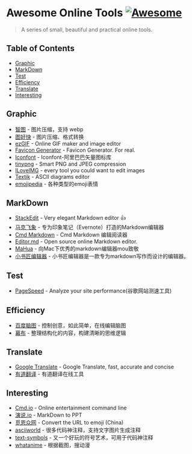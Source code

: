 # Awesome Online Tools [![Awesome](https://cdn.rawgit.com/Bakumon/awesome-online-tools/master/media/bage.svg)](https://github.com/Bakumon/awesome-online-tools)

>A series of small, beautiful and practical online tools.

## Table of Contents

- [Graphic](#graphic)
- [MarkDown](#markdown)
- [Test](#test)
- [Efficiency](#efficiency)
- [Translate](#translate)
- [Interesting](#interesting)


## Graphic

- [智图](https://zhitu.isux.us/) - 图片压缩，支持 webp
- [图好快](http://www.tuhaokuai.com/) - 图片压缩、格式转换
- [ezGIF](http://ezgif.com/) - Online GIF maker and image editor
- [Favicon Generator](http://realfavicongenerator.net/) - Favicon Generator. For real.
- [Iconfont](http://www.iconfont.cn/) - Iconfont-阿里巴巴矢量图标库
- [tinypng](https://tinypng.com/) - Smart PNG and JPEG compression
- [ILoveIMG](http://www.iloveimg.com/) - every tool you could want to edit images
- [Textik](https://textik.com/) - ASCII diagrams editor
- [emojipedia](http://emojipedia.org/) - 各种类型的emoji表情

## MarkDown

- [StackEdit](https://stackedit.io/) - Very elegant Markdown editor 👍 
- [马克飞象](https://maxiang.io/) - 专为印象笔记（Evernote）打造的Markdown编辑器
- [Cmd Markdown](https://www.zybuluo.com/mdeditor) - Cmd Markdown 编辑阅读器
- [Editor.md](https://pandao.github.io/editor.md/) - Open source online Markdown editor.
- [MaHua](http://mahua.jser.me/) - 向Mac下优秀的markdown编辑器mou致敬
- [小书匠编辑器](http://markdown.xiaoshujiang.com/) - 小书匠编辑器是一款专为markdown写作而设计的编辑器。

## Test

- [PageSpeed](https://developers.google.com/speed/pagespeed/) - Analyze your site performance(谷歌网站测速工具)

## Efficiency

- [百度脑图](http://naotu.baidu.com/) - 控制创意，如此简单，在线编辑脑图
- [幕布](https://mubu.com/) - 整理结构化的内容，构建清晰的思维逻辑

## Translate

- [Google Translate](https://translate.google.cn/) - Google Translate, fast, accurate and concise
- [有道翻译](http://fanyi.youdao.com/) - 有道翻译在线工具

## Interesting

- [Cmd.io](http://cmd.to/) - Online entertainment command line
- [演说.io](http://yanshuo.io/) - MarkDown to PPT
- [觅恩众网](https://e.mezw.com/) - Convert the URL to emoji (China)
- [asciiworld](http://www.asciiworld.com/) - 很多代码神注释，支持文字图片生成注释
- [text-symbols](http://text-symbols.com/) - 又一个好玩的符号艺术，可用于代码神注释
- [whatanime](https://whatanime.ga/) - 根据截图，搜动漫
